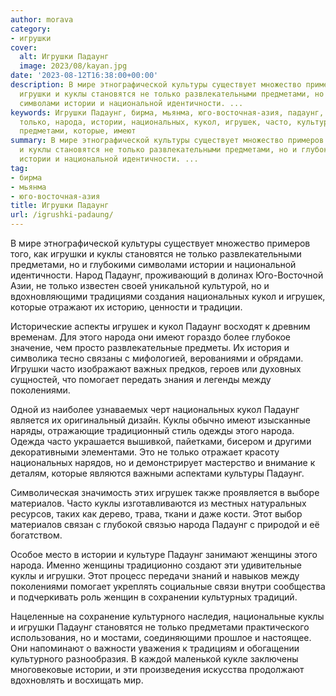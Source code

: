 ```yaml
---
author: morava
category:
- игрушки
cover:
  alt: Игрушки Падаунг
  image: 2023/08/kayan.jpg
date: '2023-08-12T16:38:00+00:00'
description: В мире этнографической культуры существует множество примеров того, как
  игрушки и куклы становятся не только развлекательными предметами, но и глубокими
  символами истории и национальной идентичности. ...
keywords: Игрушки Падаунг, бирма, мьянма, юго-восточная-азия, падаунг, куклы, игрушки,
  только, народа, истории, национальных, кукол, игрушек, часто, культуры, становятся,
  предметами, которые, имеют
summary: В мире этнографической культуры существует множество примеров того, как игрушки
  и куклы становятся не только развлекательными предметами, но и глубокими символами
  истории и национальной идентичности. ...
tag:
- бирма
- мьянма
- юго-восточная-азия
title: Игрушки Падаунг
url: /igrushki-padaung/
---
```


В мире этнографической культуры существует множество примеров того, как игрушки и куклы становятся не только развлекательными предметами, но и глубокими символами истории и национальной идентичности. Народ Падаунг, проживающий в долинах Юго-Восточной Азии, не только известен своей уникальной культурой, но и вдохновляющими традициями создания национальных кукол и игрушек, которые отражают их историю, ценности и традиции.

Исторические аспекты игрушек и кукол Падаунг восходят к древним временам. Для этого народа они имеют гораздо более глубокое значение, чем просто развлекательные предметы. Их история и символика тесно связаны с мифологией, верованиями и обрядами. Игрушки часто изображают важных предков, героев или духовных сущностей, что помогает передать знания и легенды между поколениями.

Одной из наиболее узнаваемых черт национальных кукол Падаунг является их оригинальный дизайн. Куклы обычно имеют изысканные наряды, отражающие традиционный стиль одежды этого народа. Одежда часто украшается вышивкой, пайетками, бисером и другими декоративными элементами. Это не только отражает красоту национальных нарядов, но и демонстрирует мастерство и внимание к деталям, которые являются важными аспектами культуры Падаунг.

Символическая значимость этих игрушек также проявляется в выборе материалов. Часто куклы изготавливаются из местных натуральных ресурсов, таких как дерево, трава, ткани и даже кости. Этот выбор материалов связан с глубокой связью народа Падаунг с природой и её богатством.

Особое место в истории и культуре Падаунг занимают женщины этого народа. Именно женщины традиционно создают эти удивительные куклы и игрушки. Этот процесс передачи знаний и навыков между поколениями помогает укреплять социальные связи внутри сообщества и подчеркивать роль женщин в сохранении культурных традиций.

Нацеленные на сохранение культурного наследия, национальные куклы и игрушки Падаунг становятся не только предметами практического использования, но и мостами, соединяющими прошлое и настоящее. Они напоминают о важности уважения к традициям и обогащении культурного разнообразия. В каждой маленькой кукле заключены многовековые истории, и эти произведения искусства продолжают вдохновлять и восхищать мир.